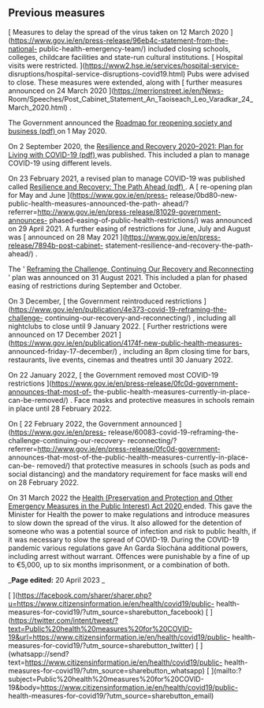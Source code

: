 ##  Previous measures

[ Measures to delay the spread of the virus taken on 12 March 2020
](https://www.gov.ie/en/press-release/96eb4c-statement-from-the-national-
public-health-emergency-team/) included closing schools, colleges, childcare
facilities and state-run cultural institutions. [ Hospital visits were
restricted. ](https://www2.hse.ie/services/hospital-service-
disruptions/hospital-service-disruptions-covid19.html) Pubs were advised to
close. These measures were extended, along with [ further measures announced
on 24 March 2020 ](https://merrionstreet.ie/en/News-
Room/Speeches/Post_Cabinet_Statement_An_Taoiseach_Leo_Varadkar_24_March_2020.html)
.

The Government announced the [ Roadmap for reopening society and business
(pdf) ](https://assets.gov.ie/73722/ffd17d70fbb64b498fd809dde548f411.pdf) on 1
May 2020.

On 2 September 2020, the [ Resilience and Recovery 2020–2021: Plan for Living
with COVID-19 (pdf)
](https://assets.gov.ie/87128/0d3f8c17-2c95-40c3-9311-e3fbb2c0fae5.pdf) was
published. This included a plan to manage COVID-19 using different levels.

On 23 February 2021, a revised plan to manage COVID-19 was published called [
Resilience and Recovery: The Path Ahead (pdf)
](https://assets.gov.ie/124440/a3fa7c2b-9ee4-492a-b0c0-ed3374fb1729.pdf) . A [
re-opening plan for May and June ](https://www.gov.ie/en/press-
release/0bd80-new-public-health-measures-announced-the-path-
ahead/?referrer=http://www.gov.ie/en/press-release/81029-government-announces-
phased-easing-of-public-health-restrictions/) was announced on 29 April 2021.
A further easing of restrictions for June, July and August was [ announced on
28 May 2021 ](https://www.gov.ie/en/press-release/7894b-post-cabinet-
statement-resilience-and-recovery-the-path-ahead/) .

The ' [ Reframing the Challenge, Continuing Our Recovery and Reconnecting
](https://www.gov.ie/en/publication/3361b-public-health-updates/) ’ plan was
announced on 31 August 2021. This included a plan for phased easing of
restrictions during September and October.

On 3 December, [ the Government reintroduced restrictions
](https://www.gov.ie/en/publication/4e373-covid-19-reframing-the-challenge-
continuing-our-recovery-and-reconnecting/) , including all nightclubs to close
until 9 January 2022. [ Further restrictions were announced on 17 December
2021 ](https://www.gov.ie/en/publication/4174f-new-public-health-measures-
announced-friday-17-december/) , including an 8pm closing time for bars,
restaurants, live events, cinemas and theatres until 30 January 2022.

On 22 January 2022, [ the Government removed most COVID-19 restrictions
](https://www.gov.ie/en/press-release/0fc0d-government-announces-that-most-of-
the-public-health-measures-currently-in-place-can-be-removed/) . Face masks
and protective measures in schools remain in place until 28 February 2022.

On [ 22 February 2022, the Government announced ](https://www.gov.ie/en/press-
release/60083-covid-19-reframing-the-challenge-continuing-our-recovery-
reconnecting/?referrer=http://www.gov.ie/en/press-release/0fc0d-government-
announces-that-most-of-the-public-health-measures-currently-in-place-can-be-
removed/) that protective measures in schools (such as pods and social
distancing) and the mandatory requirement for face masks will end on 28
February 2022.

On 31 March 2022 the [ Health (Preservation and Protection and Other Emergency
Measures in the Public Interest) Act 2020
](http://www.irishstatutebook.ie/eli/2020/act/1/enacted/en/html) ended. This
gave the Minister for Health the power to make regulations and introduce
measures to slow down the spread of the virus. It also allowed for the
detention of someone who was a potential source of infection and risk to
public health, if it was necessary to slow the spread of COVID-19. During the
COVID-19 pandemic various regulations gave An Garda Síochána additional
powers, including arrest without warrant. Offences were punishable by a fine
of up to €5,000, up to six months imprisonment, or a combination of both.

_**Page edited:** 20 April 2023 _

[
](https://facebook.com/sharer/sharer.php?u=https://www.citizensinformation.ie/en/health/covid19/public-
health-measures-for-covid19/?utm_source=sharebutton_facebook) [
](https://twitter.com/intent/tweet/?text=Public%20health%20measures%20for%20COVID-19&url=https://www.citizensinformation.ie/en/health/covid19/public-
health-measures-for-covid19/?utm_source=sharebutton_twitter) [
](whatsapp://send?text=https://www.citizensinformation.ie/en/health/covid19/public-
health-measures-for-covid19/?utm_source=sharebutton_whatsapp) [
](mailto:?subject=Public%20health%20measures%20for%20COVID-19&body=https://www.citizensinformation.ie/en/health/covid19/public-
health-measures-for-covid19/?utm_source=sharebutton_email) [
](javascript:void\(0\))
